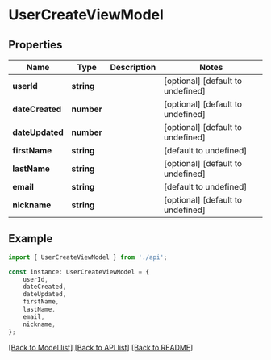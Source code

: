 # UserCreateViewModel


## Properties

Name | Type | Description | Notes
------------ | ------------- | ------------- | -------------
**userId** | **string** |  | [optional] [default to undefined]
**dateCreated** | **number** |  | [optional] [default to undefined]
**dateUpdated** | **number** |  | [optional] [default to undefined]
**firstName** | **string** |  | [default to undefined]
**lastName** | **string** |  | [optional] [default to undefined]
**email** | **string** |  | [default to undefined]
**nickname** | **string** |  | [optional] [default to undefined]

## Example

```typescript
import { UserCreateViewModel } from './api';

const instance: UserCreateViewModel = {
    userId,
    dateCreated,
    dateUpdated,
    firstName,
    lastName,
    email,
    nickname,
};
```

[[Back to Model list]](../README.md#documentation-for-models) [[Back to API list]](../README.md#documentation-for-api-endpoints) [[Back to README]](../README.md)
